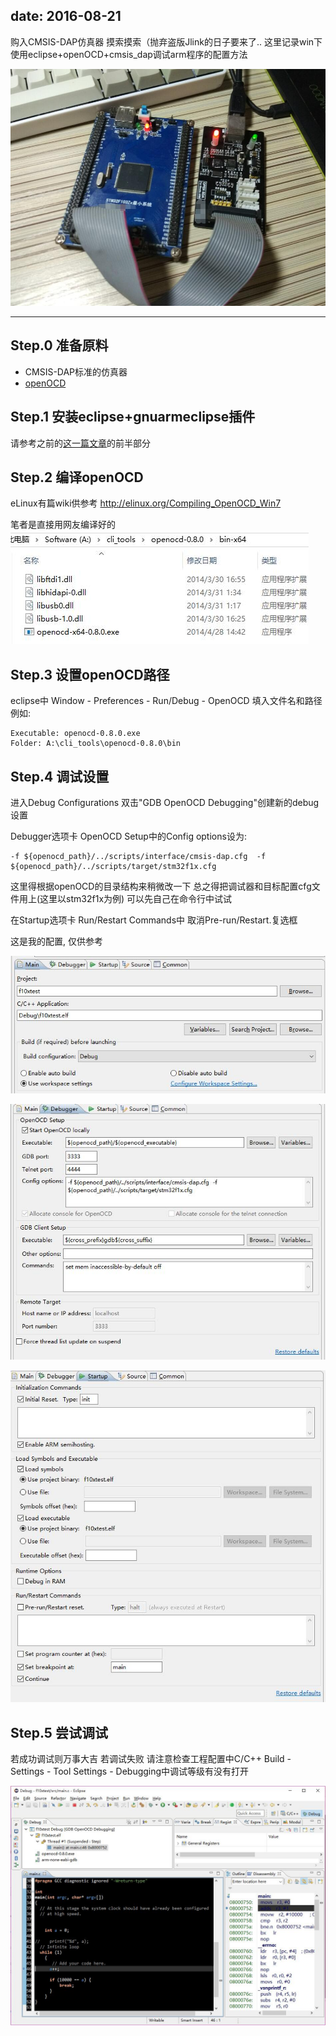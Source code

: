 
date: 2016-08-21
---

购入CMSIS-DAP仿真器 摸索摸索（抛弃盗版Jlink的日子要来了..
这里记录win下使用eclipse+openOCD+cmsis_dap调试arm程序的配置方法 

<!--more-->

![00](_assets/在eclipse中使用openOCD+CMSIS_DAP进行ARM在线调试/00.jpg)

---

## Step.0 准备原料
* CMSIS-DAP标准的仿真器
* [openOCD](https://sourceforge.net/projects/openocd/files/openocd/0.9.0/)

## Step.1 安装eclipse+gnuarmeclipse插件
请参考之前的[这一篇文章](http://noodlefighter.com/%E5%B5%8C%E5%85%A5%E5%BC%8F%E8%BD%AF%E4%BB%B6/em_eclipse_arm/)的前半部分


## Step.2 编译openOCD
eLinux有篇wiki供参考
http://elinux.org/Compiling_OpenOCD_Win7

笔者是直接用网友编译好的
![01](_assets/在eclipse中使用openOCD+CMSIS_DAP进行ARM在线调试/01.jpg)

## Step.3 设置openOCD路径
eclipse中 Window - Preferences - Run/Debug - OpenOCD
填入文件名和路径 例如:
```
Executable: openocd-0.8.0.exe
Folder: A:\cli_tools\openocd-0.8.0\bin
```

## Step.4 调试设置
进入Debug Configurations 双击"GDB OpenOCD Debugging"创建新的debug设置 

Debugger选项卡 OpenOCD Setup中的Config options设为:
```
-f ${openocd_path}/../scripts/interface/cmsis-dap.cfg  -f ${openocd_path}/../scripts/target/stm32f1x.cfg
```
这里得根据openOCD的目录结构来稍微改一下 总之得把调试器和目标配置cfg文件用上(这里以stm32f1x为例)
可以先自己在命令行中试试

在Startup选项卡 Run/Restart Commands中 取消Pre-run/Restart.复选框

这是我的配置, 仅供参考 

![02](_assets/在eclipse中使用openOCD+CMSIS_DAP进行ARM在线调试/02.jpg)

![03](_assets/在eclipse中使用openOCD+CMSIS_DAP进行ARM在线调试/03.jpg)

![04](_assets/在eclipse中使用openOCD+CMSIS_DAP进行ARM在线调试/04.jpg)

## Step.5 尝试调试
若成功调试则万事大吉
若调试失败 
请注意检查工程配置中C/C++ Build - Settings - Tool Settings - Debugging中调试等级有没有打开

![05](_assets/在eclipse中使用openOCD+CMSIS_DAP进行ARM在线调试/05.jpg)
